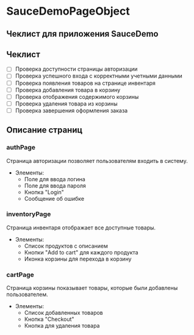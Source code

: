 # SauceDemoPageObject
## Чеклист для приложения SauceDemo

## Чеклист
- [ ] Проверка доступности страницы авторизации
- [ ] Проверка успешного входа с корректными учетными данными
- [ ] Проверка появления товаров на странице инвентаря
- [ ] Проверка добавления товара в корзину
- [ ] Проверка отображения содержимого корзины
- [ ] Проверка удаления товара из корзины
- [ ] Проверка завершения оформления заказа

## Описание страниц

### authPage
Страница авторизации позволяет пользователям входить в систему. 
- Элементы:
  - Поле для ввода логина
  - Поле для ввода пароля
  - Кнопка "Login"
  - Сообщение об ошибке

### inventoryPage
Страница инвентаря отображает все доступные товары.
- Элементы:
  - Список продуктов с описанием
  - Кнопки "Add to cart" для каждого продукта
  - Иконка корзины для перехода в корзину

### cartPage
Страница корзины показывает товары, которые были добавлены пользователем.
- Элементы:
  - Список добавленных товаров
  - Кнопка "Checkout"
  - Кнопка для удаления товара

